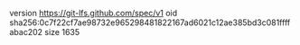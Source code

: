 version https://git-lfs.github.com/spec/v1
oid sha256:0c7f22cf7ae98732e965298481822167ad6021c12ae385bd3c081ffffabac202
size 1635
